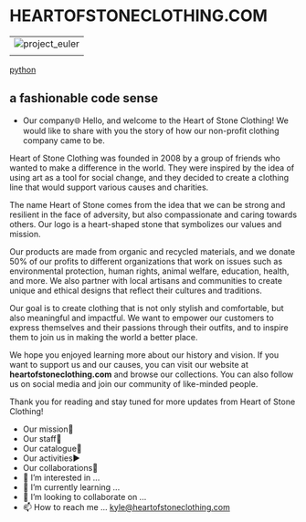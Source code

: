 # HEARTOFSTONECLOTHING.COM

||
|---|
|![project_euler](https://projecteuler.net/profile/heartofstone_euler.png)|
||

[python][#python]

## a fashionable code sense

- Our company🌐
Hello, and welcome to the Heart of Stone Clothing! We would like to share with you the story of how our non-profit clothing company came to be.

Heart of Stone Clothing was founded in 2008 by a group of friends who wanted to make a difference in the world. They were inspired by the idea of using art as a tool for social change, and they decided to create a clothing line that would support various causes and charities.

The name Heart of Stone comes from the idea that we can be strong and resilient in the face of adversity, but also compassionate and caring towards others. Our logo is a heart-shaped stone that symbolizes our values and mission.

Our products are made from organic and recycled materials, and we donate 50% of our profits to different organizations that work on issues such as environmental protection, human rights, animal welfare, education, health, and more. We also partner with local artisans and communities to create unique and ethical designs that reflect their cultures and traditions.

Our goal is to create clothing that is not only stylish and comfortable, but also meaningful and impactful. We want to empower our customers to express themselves and their passions through their outfits, and to inspire them to join us in making the world a better place.

We hope you enjoyed learning more about our history and vision. If you want to support us and our causes, you can visit our website at **heartofstoneclothing.com** and browse our collections. You can also follow us on social media and join our community of like-minded people.

Thank you for reading and stay tuned for more updates from Heart of Stone Clothing!

- Our mission📕
- Our staff🦸
- Our catalogue📇
- Our activities▶️
- Our collaborations🤝
- 👀 I’m interested in ...
- 🌱 I’m currently learning ... 
- 💞️ I’m looking to collaborate on ... 
- 📫 How to reach me ... kyle@heartofstoneclothing.com

<!---
heartofstoneclothing/heartofstoneclothing is a ✨ special ✨ repository because its `README.md` (this file) appears on your GitHub profile.
You can click the Preview link to take a look at your changes.
--->
[#python]: https://github.com/heartofstoneclothing/heart-of-it-all/tree/main/python
